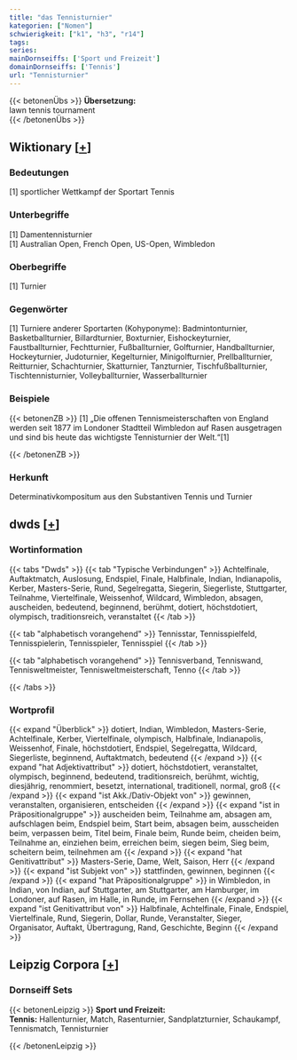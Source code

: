 ```yaml
---
title: "das Tennisturnier"
kategorien: ["Nomen"]
schwierigkeit: ["k1", "h3", "r14"]
tags:
series:
mainDornseiffs: ['Sport und Freizeit']
domainDornseiffs: ['Tennis']
url: "Tennisturnier"
---
```


{{< betonenÜbs >}}
**Übersetzung:**  
lawn tennis tournament  
{{< /betonenÜbs >}}

## Wiktionary [[+](https://de.wiktionary.org/wiki/Tennisturnier)]

### Bedeutungen
[1] sportlicher Wettkampf der Sportart Tennis  

### Unterbegriffe
[1] Damentennisturnier  
[1] Australian Open, French Open, US-Open, Wimbledon  

### Oberbegriffe
[1] Turnier  

### Gegenwörter
[1] Turniere anderer Sportarten (Kohyponyme): Badmintonturnier, Basketballturnier, Billardturnier, Boxturnier, Eishockeyturnier, Faustballturnier, Fechtturnier, Fußballturnier, Golfturnier, Handballturnier, Hockeyturnier, Judoturnier, Kegelturnier, Minigolfturnier, Prellballturnier, Reitturnier, Schachturnier, Skatturnier, Tanzturnier, Tischfußballturnier, Tischtennisturnier, Volleyballturnier, Wasserballturnier  

### Beispiele
{{< betonenZB >}}
[1] „Die offenen Tennismeisterschaften von England werden seit 1877 im Londoner Stadtteil Wimbledon auf Rasen ausgetragen und sind bis heute das wichtigste Tennisturnier der Welt.“[1]  

{{< /betonenZB >}}
### Herkunft
Determinativkompositum aus den Substantiven Tennis und Turnier  



## dwds [[+](https://www.dwds.de/wb/Tennisturnier)]

### Wortinformation
{{< tabs "Dwds" >}}
{{< tab "Typische Verbindungen" >}}
Achtelfinale, Auftaktmatch, Auslosung, Endspiel, Finale, Halbfinale, Indian, Indianapolis, Kerber, Masters-Serie, Rund, Segelregatta, Siegerin, Siegerliste, Stuttgarter, Teilnahme, Viertelfinale, Weissenhof, Wildcard, Wimbledon, absagen, auscheiden, bedeutend, beginnend, berühmt, dotiert, höchstdotiert, olympisch, traditionsreich, veranstaltet
{{< /tab >}}

{{< tab "alphabetisch vorangehend" >}}
Tennisstar, Tennisspielfeld, Tennisspielerin, Tennisspieler, Tennisspiel
{{< /tab >}}

{{< tab "alphabetisch vorangehend" >}}
Tennisverband, Tenniswand, Tennisweltmeister, Tennisweltmeisterschaft, Tenno
{{< /tab >}}

{{< /tabs >}}

### Wortprofil
{{< expand "Überblick" >}} dotiert, Indian, Wimbledon, Masters-Serie, Achtelfinale, Kerber, Viertelfinale, olympisch, Halbfinale, Indianapolis, Weissenhof, Finale, höchstdotiert, Endspiel, Segelregatta, Wildcard, Siegerliste, beginnend, Auftaktmatch, bedeutend {{< /expand >}}
{{< expand "hat Adjektivattribut" >}} dotiert, höchstdotiert, veranstaltet, olympisch, beginnend, bedeutend, traditionsreich, berühmt, wichtig, diesjährig, renommiert, besetzt, international, traditionell, normal, groß {{< /expand >}}
{{< expand "ist Akk./Dativ-Objekt von" >}} gewinnen, veranstalten, organisieren, entscheiden {{< /expand >}}
{{< expand "ist in Präpositionalgruppe" >}} auscheiden beim, Teilnahme am, absagen am, aufschlagen beim, Endspiel beim, Start beim, absagen beim, ausscheiden beim, verpassen beim, Titel beim, Finale beim, Runde beim, cheiden beim, Teilnahme an, einziehen beim, erreichen beim, siegen beim, Sieg beim, scheitern beim, teilnehmen am {{< /expand >}}
{{< expand "hat Genitivattribut" >}} Masters-Serie, Dame, Welt, Saison, Herr {{< /expand >}}
{{< expand "ist Subjekt von" >}} stattfinden, gewinnen, beginnen {{< /expand >}}
{{< expand "hat Präpositionalgruppe" >}} in Wimbledon, in Indian, von Indian, auf Stuttgarter, am Stuttgarter, am Hamburger, im Londoner, auf Rasen, im Halle, in Runde, im Fernsehen {{< /expand >}}
{{< expand "ist Genitivattribut von" >}} Halbfinale, Achtelfinale, Finale, Endspiel, Viertelfinale, Rund, Siegerin, Dollar, Runde, Veranstalter, Sieger, Organisator, Auftakt, Übertragung, Rand, Geschichte, Beginn {{< /expand >}}

## Leipzig Corpora [[+](https://corpora.uni-leipzig.de/en/res?word=Tennisturnier&corpusId=deu_newscrawl-public_2018)]

### Dornseiff Sets
{{< betonenLeipzig >}}
**Sport und Freizeit:**  
**Tennis:** Hallenturnier, Match, Rasenturnier, Sandplatzturnier, Schaukampf, Tennismatch, Tennisturnier  

{{< /betonenLeipzig >}}

